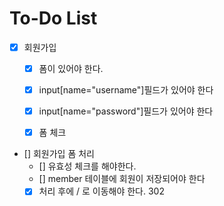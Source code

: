 # To-Do List

- [x] 회원가입
    - [x] 폼이 있어야 한다.
    - [x] input[name="username"]필드가 있어야 한다
    - [x] input[name="password"]필드가 있어야 한다
    - [x] 폼 체크


- [] 회원가입 폼 처리
    - [] 유효성 체크를 해야한다.
    - [] member 테이블에 회원이 저장되어야 한다
    - [x] 처리 후에 / 로 이동해야 한다. 302
